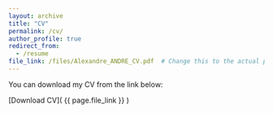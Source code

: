 ```yaml
---
layout: archive
title: "CV"
permalink: /cv/
author_profile: true
redirect_from:
  - /resume
file_link: /files/Alexandre_ANDRE_CV.pdf  # Change this to the actual path to your CV file
---
```


You can download my CV from the link below:

[Download CV]( {{ page.file_link }} )